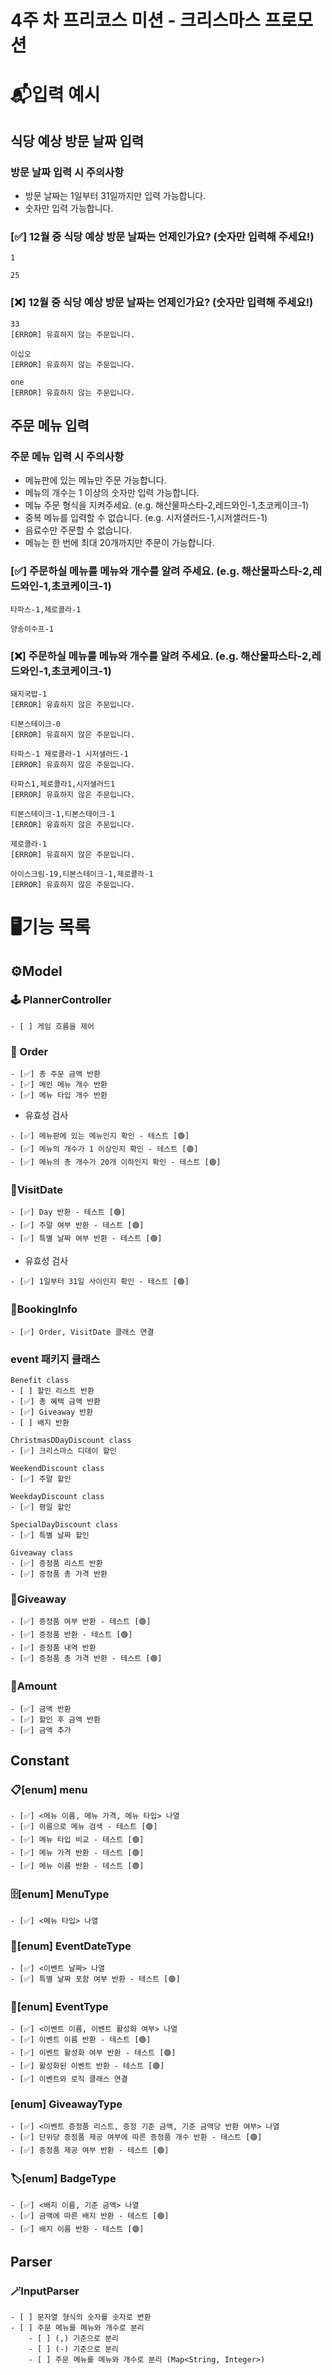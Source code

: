 # 4주 차 프리코스 미션 - 크리스마스 프로모션

# 📬입력 예시

## 식당 예상 방문 날짜 입력

### 방문 날짜 입력 시 주의사항

- 방문 날짜는 1일부터 31일까지만 입력 가능합니다.
- 숫자만 입력 가능합니다.

### [✅] 12월 중 식당 예상 방문 날짜는 언제인가요? (숫자만 입력해 주세요!)

```text
1
```

```text
25
```

### [❌] 12월 중 식당 예상 방문 날짜는 언제인가요? (숫자만 입력해 주세요!)

```text
33
[ERROR] 유효하지 않는 주문입니다.
```

```text
이십오
[ERROR] 유효하지 않는 주문입니다.
```

```text
one
[ERROR] 유효하지 않는 주문입니다.
```

## 주문 메뉴 입력

### 주문 메뉴 입력 시 주의사항

- 메뉴판에 있는 메뉴만 주문 가능합니다.
- 메뉴의 개수는 1 이상의 숫자만 입력 가능합니다.
- 메뉴 주문 형식을 지켜주세요. (e.g. 해산물파스타-2,레드와인-1,초코케이크-1)
- 중복 메뉴를 입력할 수 없습니다. (e.g. 시저샐러드-1,시저샐러드-1)
- 음료수만 주문할 수 없습니다.
- 메뉴는 한 번에 최대 20개까지만 주문이 가능합니다.

### [✅] 주문하실 메뉴를 메뉴와 개수를 알려 주세요. (e.g. 해산물파스타-2,레드와인-1,초코케이크-1)

```text
타파스-1,제로콜라-1
```

```text
양송이수프-1
```

### [❌] 주문하실 메뉴를 메뉴와 개수를 알려 주세요. (e.g. 해산물파스타-2,레드와인-1,초코케이크-1)

```text
돼지국밥-1
[ERROR] 유효하지 않은 주문입니다.
```

```text
티본스테이크-0
[ERROR] 유효하지 않은 주문입니다.
```

```text
타파스-1 제로콜라-1 시저샐러드-1
[ERROR] 유효하지 않은 주문입니다.

타파스1,제로콜라1,시저샐러드1
[ERROR] 유효하지 않은 주문입니다.
```

```text
티본스테이크-1,티본스테이크-1
[ERROR] 유효하지 않은 주문입니다.
```

```text
제로콜라-1
[ERROR] 유효하지 않은 주문입니다.
```

```text
아이스크림-19,티본스테이크-1,제로콜라-1
[ERROR] 유효하지 않은 주문입니다.
```

# 🖥️기능 목록

## ⚙️Model

### 🕹️ PlannerController

```text
- [ ] 게임 흐름을 제어
```

### 🧾 Order

```text
- [✅] 총 주문 금액 반환
- [✅] 메인 메뉴 개수 반환
- [✅] 메뉴 타입 개수 반환
```

- 유효성 검사

```text
- [✅] 메뉴판에 있는 메뉴인지 확인 - 테스트 [🟢]
- [✅] 메뉴의 개수가 1 이상인지 확인 - 테스트 [🟢]
- [✅] 메뉴의 총 개수가 20개 이하인지 확인 - 테스트 [🟢]
```

### 📅VisitDate

```text
- [✅] Day 반환 - 테스트 [🟢]
- [✅] 주말 여부 반환 - 테스트 [🟢]
- [✅] 특별 날짜 여부 반환 - 테스트 [🟢]
```

- 유효성 검사

```text
- [✅] 1일부터 31일 사이인지 확인 - 테스트 [🟢]
```

### 📝BookingInfo

```text
- [✅] Order, VisitDate 클래스 연결
```

### event 패키지 클래스

```text
Benefit class
- [ ] 할인 리스트 반환
- [✅] 총 혜택 금액 반환
- [✅] Giveaway 반환
- [ ] 배지 반환
```

```text
ChristmasDDayDiscount class
- [✅] 크리스마스 디데이 할인
```

```text
WeekendDiscount class
- [✅] 주말 할인
```

```text
WeekdayDiscount class
- [✅] 평일 할인
```

```text
SpecialDayDiscount class
- [✅] 특별 날짜 할인
```

```text
Giveaway class
- [✅] 증정품 리스트 반환
- [✅] 증정품 총 가격 반환
```

### 🎁Giveaway

```text
- [✅] 증정품 여부 반환 - 테스트 [🟢]
- [✅] 증정품 반환 - 테스트 [🟢]
- [✅] 증정품 내역 반환
- [✅] 증정품 총 가격 반환 - 테스트 [🟢]
```

### 💸Amount

```text
- [✅] 금액 반환
- [✅] 할인 후 금액 반환
- [✅] 금액 추가
```

## Constant

### 📋[enum] menu

```text
- [✅] <메뉴 이름, 메뉴 가격, 메뉴 타입> 나열
- [✅] 이름으로 메뉴 검색 - 테스트 [🟢]
- [✅] 메뉴 타입 비교 - 테스트 [🟢]
- [✅] 메뉴 가격 반환 - 테스트 [🟢]
- [✅] 메뉴 이름 반환 - 테스트 [🟢]
```

### 🗄️[enum] MenuType

```text
- [✅] <메뉴 타입> 나열
```

### 📅[enum] EventDateType

```text
- [✅] <이벤트 날짜> 나열
- [✅] 특별 날짜 포함 여부 반환 - 테스트 [🟢]
```

### 🎊[enum] EventType

```text
- [✅] <이벤트 이름, 이벤트 활성화 여부> 나열
- [✅] 이벤트 이름 반환 - 테스트 [🟢]
- [✅] 이벤트 활성화 여부 반환 - 테스트 [🟢]
- [✅] 활성화된 이벤트 반환 - 테스트 [🟢]
- [✅] 이벤트와 로직 클래스 연결
```

### [enum] GiveawayType

```text
- [✅] <이벤트 증정품 리스트, 증정 기준 금액, 기준 금액당 반환 여부> 나열
- [✅] 단위당 증정품 제공 여부에 따른 증정품 개수 반환 - 테스트 [🟢]
- [✅] 증정품 제공 여부 반환 - 테스트 [🟢]
```

### 🏷️[enum] BadgeType

```text
- [✅] <배지 이름, 기준 금액> 나열
- [✅] 금액에 따른 배지 반환 - 테스트 [🟢]
- [✅] 배지 이름 반환 - 테스트 [🟢]
```

## Parser

### 🪄InputParser

```text
- [ ] 문자열 형식의 숫자를 숫자로 변환
- [ ] 주문 메뉴를 메뉴와 개수로 분리
    - [ ] (,) 기준으로 분리
    - [ ] (-) 기준으로 분리
    - [ ] 주문 메뉴를 메뉴와 개수로 분리 (Map<String, Integer>)
```
